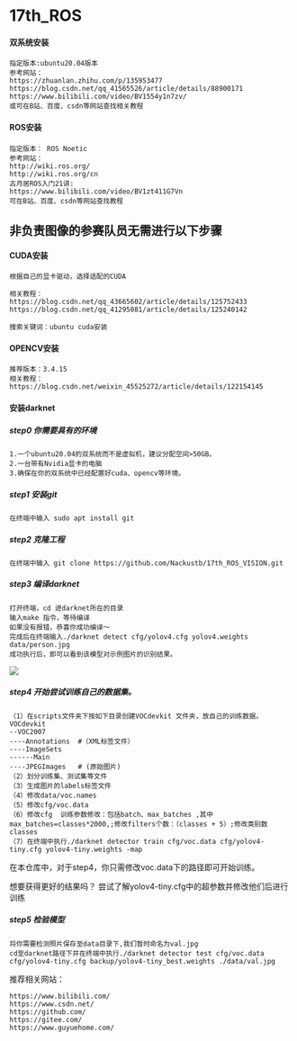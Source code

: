 # 17th_ROS

#### 双系统安装

```
指定版本:ubuntu20.04版本
参考网站：
https://zhuanlan.zhihu.com/p/135953477
https://blog.csdn.net/qq_41565526/article/details/88900171
https://www.bilibili.com/video/BV1554y1n7zv/
或可在B站、百度、csdn等网站查找相关教程
```



#### ROS安装

```
指定版本： ROS Noetic
参考网站：
http://wiki.ros.org/    				 
http://wiki.ros.org/cn
古月居ROS入门21讲:
https://www.bilibili.com/video/BV1zt411G7Vn
可在B站、百度、csdn等网站查找教程
```





## 非负责图像的参赛队员无需进行以下步骤



#### CUDA安装

```
根据自己的显卡驱动，选择适配的CUDA

相关教程：
https://blog.csdn.net/qq_43665602/article/details/125752433
https://blog.csdn.net/qq_41295081/article/details/125240142
		
搜索关键词：ubuntu cuda安装
```



#### OPENCV安装

```
推荐版本：3.4.15
相关教程：https://blog.csdn.net/weixin_45525272/article/details/122154145
```





#### 安装darknet

##### step0 你需要具有的环境

```
1.一个ubuntu20.04的双系统而不是虚拟机，建议分配空间>50GB。
2.一台带有Nvidia显卡的电脑
3.确保在你的双系统中已经配置好cuda、opencv等环境。
```

##### step1 安装git

```
在终端中输入 sudo apt install git
```

##### step2 克隆工程

```
在终端中输入 git clone https://github.com/Nackustb/17th_ROS_VISION.git
```

##### step3 编译darknet

```
打开终端，cd 进darknet所在的目录
输入make 指令，等待编译
如果没有报错，恭喜你成功编译～
完成后在终端输入./darknet detect cfg/yolov4.cfg yolov4.weights data/person.jpg
成功执行后，即可以看到该模型对示例图片的识别结果。
```

![](https://nack-1316646329.cos.ap-nanjing.myqcloud.com/predictions.jpg)

##### step4 开始尝试训练自己的数据集。

```
（1）在scripts文件夹下按如下目录创建VOCdevkit 文件夹，放自己的训练数据。
VOCdevkit
--VOC2007
----Annotations  #（XML标签文件）
----ImageSets
------Main
----JPEGImages   # (原始图片)
（2）划分训练集、测试集等文件
（3）生成图片的labels标签文件
（4）修改data/voc.names
（5）修改cfg/voc.data
（6）修改cfg  训练参数修改：包括batch、max_batches ,其中max_batches=classes*2000,;修改filters个数：（classes + 5）;修改类别数classes  
（7）在终端中执行./darknet detector train cfg/voc.data cfg/yolov4-tiny.cfg yolov4-tiny.weights -map 
```

在本仓库中，对于step4，你只需修改voc.data下的路径即可开始训练。

想要获得更好的结果吗？ 尝试了解yolov4-tiny.cfg中的超参数并修改他们后进行训练

##### step5 检验模型

```
将你需要检测照片保存至data目录下,我们暂时命名为val.jpg
cd至darknet路径下并在终端中执行./darknet detector test cfg/voc.data cfg/yolov4-tiny.cfg backup/yolov4-tiny_best.weights ./data/val.jpg
```



推荐相关网站：

```
https://www.bilibili.com/
https://www.csdn.net/
https://github.com/    
https://gitee.com/
https://www.guyuehome.com/
```

